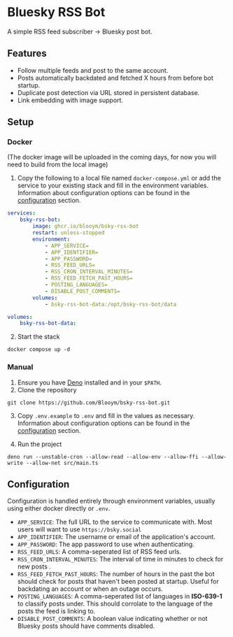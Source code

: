 # Bluesky RSS Bot

A simple RSS feed subscriber -> Bluesky post bot.

## Features

- Follow multiple feeds and post to the same account.
- Posts automatically backdated and fetched X hours from before bot startup.
- Duplicate post detection via URL stored in persistent database.
- Link embedding with image support.

## Setup

### Docker

(The docker image will be uploaded in the coming days, for now you will need to build from the local image)

1. Copy the following to a local file named `docker-compose.yml` or add the
   service to your existing stack and fill in the environment variables.
   Information about configuration options can be found in the
   [configuration](#configuration) section.

```yml
services:
    bsky-rss-bot:
        image: ghcr.io/blooym/bsky-rss-bot
        restart: unless-stopped
        environment:
            - APP_SERVICE=
            - APP_IDENTIFIER=
            - APP_PASSWORD=
            - RSS_FEED_URLS=
            - RSS_CRON_INTERVAL_MINUTES=
            - RSS_FEED_FETCH_PAST_HOURS=
            - POSTING_LANGUAGES=
            - DISABLE_POST_COMMENTS=
        volumes:
            - bsky-rss-bot-data:/opt/bsky-rss-bot/data

volumes:
    bsky-rss-bot-data:
```

2. Start the stack

```
docker compose up -d
```

### Manual

1. Ensure you have [Deno](https://deno.land) installed and in your `$PATH`.
2. Clone the repository

```
git clone https://github.com/Blooym/bsky-rss-bot.git
```

3. Copy `.env.example` to `.env` and fill in the values as necessary.
   Information about configuration options can be found in the
   [configuration](#configuration) section.

4. Run the project

```
deno run --unstable-cron --allow-read --allow-env --allow-ffi --allow-write --allow-net src/main.ts
```

## Configuration

Configuration is handled entirely through environment variables, usually using
either docker directly or `.env`.

- `APP_SERVICE`: The full URL to the service to communicate with. Most users
  will want to use `https://bsky.social`
- `APP_IDENTIFIER`: The username or email of the application's account.
- `APP_PASSWORD`: The app password to use when authenticating.
- `RSS_FEED_URLS`: A comma-seperated list of RSS feed urls.
- `RSS_CRON_INTERVAL_MINUTES`: The interval of time in minutes to check for new
  posts .
- `RSS_FEED_FETCH_PAST_HOURS`: The number of hours in the past the bot should
  check for posts that haven't been posted at startup. Useful for backdating an
  account or when an outage occurs.
- `POSTING_LANGUAGES`: A comma-seperated list of languages in **ISO-639-1** to
  classify posts under. This should corrolate to the language of the posts the
  feed is linking to.
- `DISABLE_POST_COMMENTS`: A boolean value indicating whether or not Bluesky
  posts should have comments disabled.
